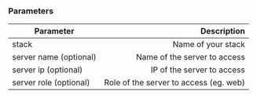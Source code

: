 <!-- usedin: [ _legacy_docker/Toolbelt/open.md, _maestro/Toolbelt/open.md, _node/toolbelt/open.md, _rails/Toolbelt/open.md] -->


### Parameters

    
|		Parameter 		   |   Description    |
|--------------------------| ----------------:|
|stack 					   |		Name of your stack|
|server name  (optional)   | 	Name of the server to access|
|server ip (optional)	   |	 IP of the server to access|
|server role (optional)	   | Role of the server to access (eg. web) |
